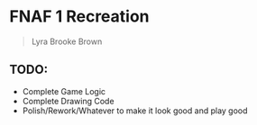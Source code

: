 ﻿# FNAF 1 Recreation

> Lyra Brooke Brown

## TODO:
- Complete Game Logic
- Complete Drawing Code
- Polish/Rework/Whatever to make it look good and play good
